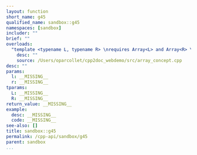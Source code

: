 ```yaml
---
layout: function
short_name: g45
qualified_name: sandbox::g45
namespaces: [sandbox]
includer: ""
brief: ""
overloads:
  "template <typename L, typename R> \nrequires Array<L> and Array<R> \n\nvoid g45(L l, R r)":
    desc: ""
    source: /Users/oparcollet/cpp2doc_webdemo/src/array_concept.cpp
desc: ""
params:
  l: __MISSING__
  r: __MISSING__
tparams:
  L: __MISSING__
  R: __MISSING__
return_value: __MISSING__
example:
  desc: __MISSING__
  code: __MISSING__
see-also: []
title: sandbox::g45
permalink: /cpp-api/sandbox/g45
parent: sandbox
...
```



